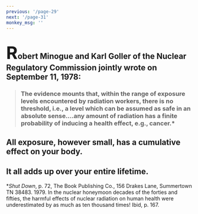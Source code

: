 ```yaml
---
previous: '/page-29'
next: '/page-31'
monkey_msg: ''
---
```


## <span style="font-size:47px;">R</span>obert Minogue and Karl Goller of the Nuclear Regulatory Commission jointly wrote on September 11, 1978:
> ### The evidence mounts that, within the range of exposure levels encountered by radiation workers, there is no threshold, i.e., a level which can be assumed as safe in an absolute sense....any amount of radiation has a finite probability of inducing a health effect, e.g., cancer.*

## All exposure, however small, has a cumulative effect on your body.

## It all adds up over your entire lifetime.

*_Shut Down_, p. 72, The Book Publishing Co., 156 Drakes Lane, Summertown TN 38483. 1979. In the nuclear honeymoon decades of the forties and fifties, the harmful effects of nuclear radiation on human health were underestimated by as much as ten thousand times! Ibid, p. 167.
